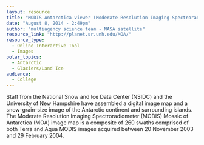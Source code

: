 ```yaml
---
layout: resource
title: "MODIS Antarctica viewer (Moderate Resolution Imaging Spectroradiometer)"
date: "August 8, 2014 - 2:49pm"
author: "multiagency science team - NASA satellite"
resource_link: "http://planet.sr.unh.edu/MOA/"
resource_type:
  - Online Interactive Tool
  - Images
polar_topics:
  - Antarctic
  - Glaciers/Land Ice
audience:
  - College
---
```


Staff from the National Snow and Ice Data Center (NSIDC) and the University of New Hampshire have assembled a digital image map and a snow-grain-size image of the Antarctic continent and surrounding islands. The Moderate Resolution Imaging Spectroradiometer (MODIS) Mosaic of Antarctica (MOA) image map is a composite of 260 swaths comprised of both Terra and Aqua MODIS images acquired between 20 November 2003 and 29 February 2004.